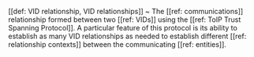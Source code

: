 [[def: VID relationship, VID relationships]]
~ The [[ref: communications]] relationship formed between two [[ref: VIDs]] using the [[ref: ToIP Trust Spanning Protocol]]. A particular feature of this protocol is its ability to establish as many VID relationships as needed to establish different [[ref: relationship contexts]] between the communicating [[ref: entities]].

